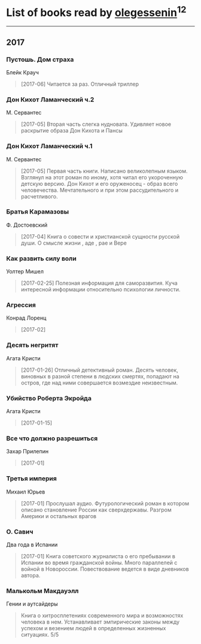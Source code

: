 # List of books read by [olegessenin](http://vk.com/id3901448)<sup>12</sup>
---

## 2017

### Пустошь. Дом страха
Блейк Крауч
> [2017-06] Читается за раз. Отличный триллер


### Дон Кихот Ламанческий ч.2
М. Сервантес
> [2017-05] Вторая часть слегка нудновата. Удивляет новое раскрытие образа Дон Кихота и Пансы


### Дон Кихот Ламанческий ч.1
М. Сервантес
> [2017-05] Первая часть книги. Написано великолепным языком. Взглянул на этот роман по иному, хотя читал его укороченную детскую версию. Дон Кихот и его оруженосец - образ всего человечества. Мечтательного и при этом рассудительного и расчетливого.


### Братья Карамазовы
Ф. Достоевский
> [2017-04] Книга о совести и христианской сущности русской души. О смысле жизни , аде , рае и Вере


### Как развить силу воли
Уолтер Мишел
> [2017-02-25] Полезная информация для саморазвития. Куча интересной информации относительно психологии личности.


### Агрессия
Конрад Лоренц
> [2017-02] 


### Десять негритят
Агата Кристи
> [2017-01-26] Отличный детективный роман. Десять человек, виновных в разной степени в людских смертях, попадают на остров, где над ними совершается возмездие неизвестным.


### Убийство Роберта Экройда
Агата Кристи
> [2017-01-15] 


### Все что должно разрешиться
Захар Прилепин
> [2017-01] 


### Третья империя
Михаил Юрьев
> [2017-01] Прослушал аудио. Футурологический роман в котором описано становление России как сверхдержавы. Разгром Америки и остальных врагов


### О. Савич
Два года в Испании
> [2017-01] Книга советского журналиста о его пребывании в Испании во время гражданской войны. Много параллелей с войной в Новороссии. Повествование ведется в виде дневников автора.


### Малькольм Макдауэлл
Гении и аутсайдеры
> Книга о хитросплетениях современного мира и возможностях человека в нем. Устанавливает эмпирические законы между успехом и везением людей в определенных жизненных ситуациях. 5/5



